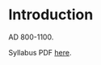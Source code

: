 # Introduction

AD 800-1100.

Syllabus PDF [here](https://drive.google.com/file/d/1Qax7YXdeIHt0Hy98jOgm9NKzOKt8MdX7/view).
